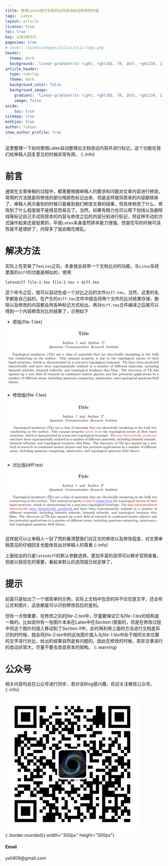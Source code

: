 ```yaml
---
title: 使用Latex进行文档对比并自动标记修改的内容
tags:  Latex
layout: article
license: true
toc: true
key: a20240331
pageview: true
# cover: /assets/images/Julia/julia-logo.png
header:
  theme: dark
  background: 'linear-gradient(to right, rgb(101, 78, 163), rgb(234, 175, 200))'
article_header:
  type: overlay
  theme: dark
  background_color: false
  background_image: 
    gradient: 'linear-gradient(to right, rgb(101, 78, 163), rgb(234, 175, 200))'
    image: false
aside:
    toc: true
sitemap: true
mathjax: true
author: YuXuan
show_author_profile: true
---
```

这里整理一下如何使用Latex自动整理出文档改动内容并进行标记，这个功能在我们给审稿人回复意见的时候非常有用。
{:.info}
<!--more-->
# 前言
通常在文章审稿的过程中，都需要根据审稿人的要求和问题对文章内容进行修改，常用的方法就是将修改的部分用颜色标记出来，但是这样就将原来的内容删除掉了，审稿人再次看到的时候只能看到我们修改文章的结果，但具体修改了什么，修改到了什么程度就不是很显而易见了。当然，如果有精力也可以用下划线以及删除线等标记自己手动将原本的内容与修改之后的内容分别进行标记，但这种手动的方式操作起来还是挺累的，毕竟`Latex`本身虽然排本能力很强，但是在写的时候可读性就不是很好了，内容多了就会眼花缭乱。

# 解决方法
实际上在安装了`TexLive`之后，本身就会自带一个文档比对的功能，与`Linux`系统里面的`diff`的功能是相似的，使用
```shell
latexdiff file-1.tex file-2.tex > diff.tex
```
这个命令之后，就可以自动生成一个对比之后的文件`diff.tex`，当然，这里的名字都是自己起的。在产生的`diff.tex`文件中就会将两个文件的比对结果存储，删除以及修改的内容都会用各种标记方式给出。再对`diff.tex`文件编译之后就可以得到一个内容修改对比的结果了，示例如下

- 原版(file-1.tex)

![png](/assets/images/latex/f-1.png)

- 修改版(file-1.tex)

![png](/assets/images/latex/f-2.png)

- 对比版(diff.tex)
  
![png](/assets/images/latex/f-3.png)

这样就可以让审稿人一目了然的看清楚我们对正文的修改以及修改程度，对文章审稿意见的仔细回复也能体现出对审稿人的尊重
{:.info}

上面给出的只是`latexdiff`的默认参数选择，更加丰富的选项可以移步官网查看，但是以我现在的需要，看起来默认的选项就已经足够了。

# 提示
前面只是给出了一个很简单的示例，实际上文档中包含的并不仅仅是文字，还会有公式和图片，这些都是可以识别修改前后的差别。

但有一点很重要，在修改之后的*file-2.tex*中，尽量要保证它与*file-1.tex*的结构是一致的。比如说你有一张图片本来在Latex中在*Section I*里面的，但是在修改过程中将这个图片的插入移动到了*Section II*中，此时再利用上面的方法进行文档差异识别的时候，就会将*file-2.tex*中的这张图片插入与*file-1.tex*中处于相同文本位置的文字进行对比，给出的结果自然是有问题的。因此在修改的时候，若非文章进行的改动非常大，尽量不要去改变原本的架构。
{:.warning}



# 公众号
相关内容均会在公众号进行同步，若对该Blog感兴趣，欢迎关注微信公众号。
{:.info}

![png](/assets/images/qrcode.jpg){:.border.rounded}{:width="300px" height="300px"}
<div class="card">
  <div class="card__content">
    <div class="card__header">
      <h4>Email</h4>
    </div>
    <p>yxli406@gmail.com</p>
  </div>
</div>
